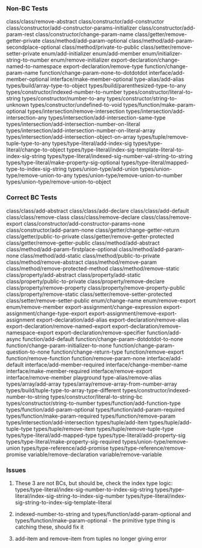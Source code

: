 ### Non-BC Tests

class/class/remove-abstract
class/constructor/add-constructor
class/constructor/add-constructor-params-initializer
class/constructor/add-param-rest
class/constructor/change-param-name
class/getter/remove-getter-private
class/method/add-param-optional
class/method/add-param-secondplace-optional
class/method/private-to-public
class/setter/remove-setter-private
enum/add-initializer
enum/add-member
enum/initializer-string-to-number
enum/remove-initializer
export-declaration/change-named-to-namespace
export-declaration/remove-type
function/change-param-name
function/change-param-none-to-dotdotdot
interface/add-member-optional
interface/make-member-optional
type-alias/add-alias
types/build/array-type-to-object
types/build/parenthesized-type-to-any
types/constructor/indexed-number-to-number
types/constructor/literal-to-string
types/constructor/number-to-any
types/constructor/string-to-unknown
types/constructor/undefined-to-void
types/function/make-param-optional
types/intersection/remove-intersection
types/intersection/add-intersection-any
types/intersection/add-intersection-same-type
types/intersection/add-intersection-number-on-literal
types/intersection/add-intersection-number-on-literal-array
types/intersection/add-intersection-object-on-array
types/tuple/remove-tuple-type-to-any
types/type-literal/add-index-sig
types/type-literal/change-to-object
types/type-literal/index-sig-template-literal-to-index-sig-string
types/type-literal/indexed-sig-number-val-string-to-string
types/type-literal/make-property-sig-optional
types/type-literal/mapped-type-to-index-sig-string
types/union-type/add-union
types/union-type/remove-union-to-any
types/union-type/remove-union-to-number
types/union-type/remove-union-to-object

### Correct BC Tests

class/class/add-abstract
class/class/add-declare
class/class/add-default
class/class/remove-class
class/class/remove-declare
class/class/remove-export
class/constructor/add-constructor-params-none
class/constructor/add-param-none
class/getter/change-getter-return
class/getter/public-to-private
class/getter/remove-getter-protected
class/getter/remove-getter-public
class/method/add-abstract
class/method/add-param-firstplace-optional
class/method/add-param-none
class/method/add-static
class/method/public-to-private
class/method/remove-abstract
class/method/remove-param
class/method/remove-protected-method
class/method/remove-static
class/property/add-abstract
class/property/add-static
class/property/public-to-private
class/property/remove-declare
class/property/remove-property
class/property/remove-property-public
class/property/remove-static
class/setter/remove-setter-protected
class/setter/remove-setter-public
enum/change-name
enum/remove-export
enum/remove-member
export-assignment/change-expression
export-assignment/change-type-export
export-assignment/remove-export-assignment
export-declaration/add-alias
export-declaration/remove-alias
export-declaration/remove-named-export
export-declaration/remove-namespace-export
export-declaration/remove-specifier
function/add-async
function/add-default
function/change-param-dotdotdot-to-none
function/change-param-initializer-to-none
function/change-param-question-to-none
function/change-return-type
function/remove-export
function/remove-function
function/remove-param-none
interface/add-default
interface/add-member-required
interface/change-member-name
interface/make-member-required
interface/remove-export
interface/remove-member
playground
type-alias/remove-alias
types/array/add-array
types/array/remove-array-from-number-array
types/build/tuple-type-to-array-type-different
types/constructor/indexed-number-to-string
types/constructor/literal-to-string-bc
types/constructor/string-to-number
types/function/add-function-type
types/function/add-param-optional
types/function/add-param-required
types/function/make-param-required
types/function/remove-param
types/intersection/add-intersection
types/tuple/add-item
types/tuple/add-tuple-type
types/tuple/remove-item
types/tuple/remove-tuple-type
types/type-literal/add-mapped-type
types/type-literal/add-property-sig
types/type-literal/make-property-sig-required
types/union-type/remove-union
types/type-reference/add-promise
types/type-reference/remove-promise
variable/remove-declaration
variable/remove-variable

### Issues

1. These 3 are not BCs, but should be, check the index type logic:
   types/type-literal/index-sig-number-to-index-sig-string
   types/type-literal/index-sig-string-to-index-sig-number
   types/type-literal/index-sig-string-to-index-sig-template-literal

2. indexed-number-to-string and types/function/add-param-optional and types/function/make-param-optional - the primitive type thing is catching these, should fix it

3. add-item and remove-item from tuples no longer giving error
